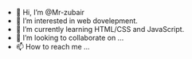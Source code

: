- 👋 Hi, I’m @Mr-zubair
- 👀 I’m interested in web dovelepment.
- 🌱 I’m currently learning HTML/CSS and JavaScript.
- 💞️ I’m looking to collaborate on ...
- 📫 How to reach me ...

<!---
Mr-zubair/Mr-zubair is a ✨ special ✨ repository because its `README.md` (this file) appears on your GitHub profile.
You can click the Preview link to take a look at your changes.
--->
